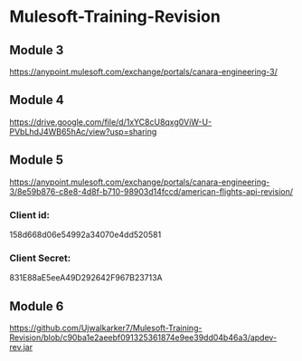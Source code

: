# Mulesoft-Training-Revision

## Module 3

https://anypoint.mulesoft.com/exchange/portals/canara-engineering-3/


## Module 4

https://drive.google.com/file/d/1xYC8cU8qxg0ViW-U-PVbLhdJ4WB65hAc/view?usp=sharing


## Module 5

https://anypoint.mulesoft.com/exchange/portals/canara-engineering-3/8e59b876-c8e8-4d8f-b710-98903d14fccd/american-flights-api-revision/

### Client id: 
158d668d06e54992a34070e4dd520581

### Client Secret:
831E88aE5eeA49D292642F967B23713A

## Module 6

https://github.com/Ujwalkarker7/Mulesoft-Training-Revision/blob/c90ba1e2aeebf091325361874e9ee39dd04b46a3/apdev-rev.jar



